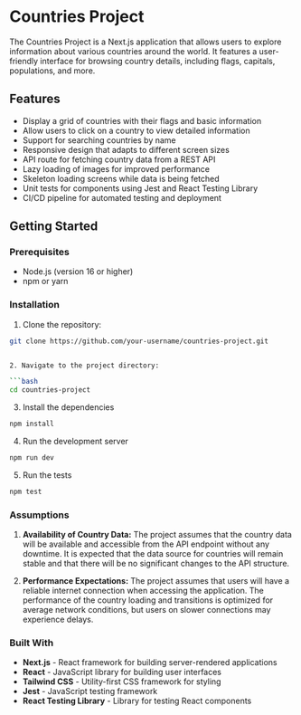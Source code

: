 # Countries Project

The Countries Project is a Next.js application that allows users to explore information about various countries around the world. It features a user-friendly interface for browsing country details, including flags, capitals, populations, and more.

## Features

- Display a grid of countries with their flags and basic information
- Allow users to click on a country to view detailed information
- Support for searching countries by name
- Responsive design that adapts to different screen sizes
- API route for fetching country data from a REST API
- Lazy loading of images for improved performance
- Skeleton loading screens while data is being fetched
- Unit tests for components using Jest and React Testing Library
- CI/CD pipeline for automated testing and deployment

## Getting Started

### Prerequisites

- Node.js (version 16 or higher)
- npm or yarn

### Installation

1. Clone the repository:

```bash
git clone https://github.com/your-username/countries-project.git


2. Navigate to the project directory:

```bash
cd countries-project
```

3. Install the dependencies
```bash
npm install
```

4. Run the development server
```bash
npm run dev
```

5. Run the tests
```bash
npm test
```

### Assumptions
1. **Availability of Country Data:** 
The project assumes that the country data will be available and accessible from the API endpoint without any downtime. It is expected that the data source for countries will remain stable and that there will be no significant changes to the API structure.

2. **Performance Expectations:**
The project assumes that users will have a reliable internet connection when accessing the application. The performance of the country loading and transitions is optimized for average network conditions, but users on slower connections may experience delays.

### Built With
- **Next.js** - React framework for building server-rendered applications
- **React** - JavaScript library for building user interfaces
- **Tailwind CSS** - Utility-first CSS framework for styling
- **Jest** - JavaScript testing framework
- **React Testing Library** - Library for testing React components